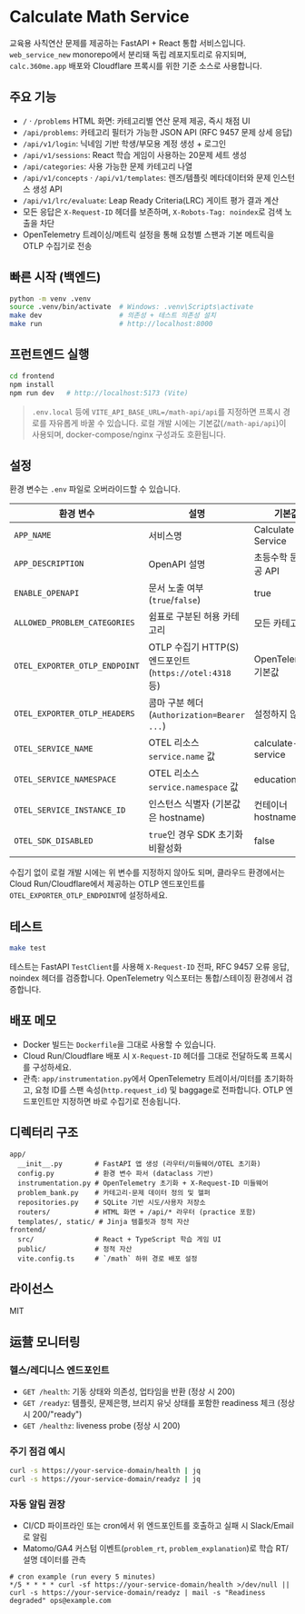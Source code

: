 # Calculate Math Service

교육용 사칙연산 문제를 제공하는 FastAPI + React 통합 서비스입니다. `web_service_new` monorepo에서 분리돼 독립 레포지토리로 유지되며, `calc.360me.app` 배포와 Cloudflare 프록시를 위한 기준 소스로 사용합니다.

## 주요 기능
- `/` · `/problems` HTML 화면: 카테고리별 연산 문제 제공, 즉시 채점 UI
- `/api/problems`: 카테고리 필터가 가능한 JSON API (RFC 9457 문제 상세 응답)
- `/api/v1/login`: 닉네임 기반 학생/부모용 계정 생성 + 로그인
- `/api/v1/sessions`: React 학습 게임이 사용하는 20문제 세트 생성
- `/api/categories`: 사용 가능한 문제 카테고리 나열
- `/api/v1/concepts` · `/api/v1/templates`: 렌즈/템플릿 메타데이터와 문제 인스턴스 생성 API
- `/api/v1/lrc/evaluate`: Leap Ready Criteria(LRC) 게이트 평가 결과 계산
- 모든 응답은 `X-Request-ID` 헤더를 보존하며, `X-Robots-Tag: noindex`로 검색 노출을 차단
- OpenTelemetry 트레이싱/메트릭 설정을 통해 요청별 스팬과 기본 메트릭을 OTLP 수집기로 전송

## 빠른 시작 (백엔드)
```bash
python -m venv .venv
source .venv/bin/activate  # Windows: .venv\Scripts\activate
make dev                   # 의존성 + 테스트 의존성 설치
make run                   # http://localhost:8000
```

## 프런트엔드 실행
```bash
cd frontend
npm install
npm run dev   # http://localhost:5173 (Vite)
```

> `.env.local` 등에 `VITE_API_BASE_URL=/math-api/api`를 지정하면 프록시 경로를 자유롭게 바꿀 수 있습니다. 로컬 개발 시에는 기본값(`/math-api/api`)이 사용되며, docker-compose/nginx 구성과도 호환됩니다.

## 설정
환경 변수는 `.env` 파일로 오버라이드할 수 있습니다.

| 환경 변수 | 설명 | 기본값 |
|-----------|------|--------|
| `APP_NAME` | 서비스명 | Calculate Service |
| `APP_DESCRIPTION` | OpenAPI 설명 | 초등수학 문제 제공 API |
| `ENABLE_OPENAPI` | 문서 노출 여부 (`true`/`false`) | true |
| `ALLOWED_PROBLEM_CATEGORIES` | 쉼표로 구분된 허용 카테고리 | 모든 카테고리 |
| `OTEL_EXPORTER_OTLP_ENDPOINT` | OTLP 수집기 HTTP(S) 엔드포인트 (`https://otel:4318` 등) | OpenTelemetry 기본값 |
| `OTEL_EXPORTER_OTLP_HEADERS` | 콤마 구분 헤더 (`Authorization=Bearer ...`) | 설정하지 않음 |
| `OTEL_SERVICE_NAME` | OTEL 리소스 `service.name` 값 | calculate-service |
| `OTEL_SERVICE_NAMESPACE` | OTEL 리소스 `service.namespace` 값 | education |
| `OTEL_SERVICE_INSTANCE_ID` | 인스턴스 식별자 (기본값은 hostname) | 컨테이너 hostname |
| `OTEL_SDK_DISABLED` | `true`인 경우 SDK 초기화 비활성화 | false |

수집기 없이 로컬 개발 시에는 위 변수를 지정하지 않아도 되며, 클라우드 환경에서는 Cloud Run/Cloudflare에서 제공하는 OTLP 엔드포인트를 `OTEL_EXPORTER_OTLP_ENDPOINT`에 설정하세요.

## 테스트
```bash
make test
```
테스트는 FastAPI `TestClient`를 사용해 `X-Request-ID` 전파, RFC 9457 오류 응답, noindex 헤더를 검증합니다. OpenTelemetry 익스포터는 통합/스테이징 환경에서 검증합니다.

## 배포 메모
- Docker 빌드는 `Dockerfile`을 그대로 사용할 수 있습니다.
- Cloud Run/Cloudflare 배포 시 `X-Request-ID` 헤더를 그대로 전달하도록 프록시를 구성하세요.
- 관측: `app/instrumentation.py`에서 OpenTelemetry 트레이서/미터를 초기화하고, 요청 ID를 스팬 속성(`http.request_id`) 및 baggage로 전파합니다. OTLP 엔드포인트만 지정하면 바로 수집기로 전송됩니다.

## 디렉터리 구조
```
app/
  __init__.py        # FastAPI 앱 생성 (라우터/미들웨어/OTEL 초기화)
  config.py          # 환경 변수 파서 (dataclass 기반)
  instrumentation.py # OpenTelemetry 초기화 + X-Request-ID 미들웨어
  problem_bank.py    # 카테고리·문제 데이터 정의 및 헬퍼
  repositories.py    # SQLite 기반 시도/사용자 저장소
  routers/           # HTML 화면 + /api/* 라우터 (practice 포함)
  templates/, static/ # Jinja 템플릿과 정적 자산
frontend/
  src/               # React + TypeScript 학습 게임 UI
  public/            # 정적 자산
  vite.config.ts     # `/math` 하위 경로 배포 설정
```

## 라이선스
MIT

## 运营 모니터링

### 헬스/레디니스 엔드포인트
- `GET /health`: 기동 상태와 의존성, 업타임을 반환 (정상 시 200)
- `GET /readyz`: 템플릿, 문제은행, 브리지 유닛 상태를 포함한 readiness 체크 (정상 시 200/"ready")
- `GET /healthz`: liveness probe (정상 시 200)

### 주기 점검 예시
```bash
curl -s https://your-service-domain/health | jq
curl -s https://your-service-domain/readyz | jq
```

### 자동 알림 권장
- CI/CD 파이프라인 또는 cron에서 위 엔드포인트를 호출하고 실패 시 Slack/Email로 알림
- Matomo/GA4 커스텀 이벤트(`problem_rt`, `problem_explanation`)로 학습 RT/설명 데이터를 관측

```
# cron example (run every 5 minutes)
*/5 * * * * curl -sf https://your-service-domain/health >/dev/null || curl -s https://your-service-domain/readyz | mail -s "Readiness degraded" ops@example.com
```


